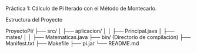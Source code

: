 Práctica 1: Cálculo de Pi Iterado con el Método de Montecarlo.

Estructura del Proyecto

ProyectoPi/
├── src/
│   ├── aplicacion/
│   │   ├── Principal.java
│   ├── mates/
│   │   ├── Matematicas.java
├── bin/  (Directorio de compilación)
├── Manifest.txt
├── Makefile
├── pi.jar
└── README.md
